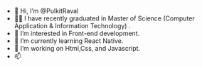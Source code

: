 - 👋 Hi, I’m @PulkitRaval
- 👨‍🎓 I have recently graduated in Master of Science (Computer Application & Information Technology) .
- 👀 I’m interested in Front-end development.
- 🌱 I’m currently learning React Native.
- 💞️ I’m working on Html,Css, and Javascript.
- 📫 

<!---
PulkitRaval/PulkitRaval is a ✨ special ✨ repository because its `README.md` (this file) appears on your GitHub profile.
You can click the Preview link to take a look at your changes.
--->
